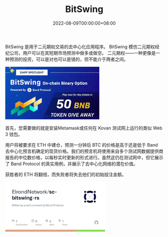 ﻿---
title: "BitSwing"
description: "BitSwing 是一个去中心化的二进制应用程序"
date: 2022-08-09T00:00:00+08:00
lastmod: 2022-08-09T00:00:00+08:00
draft: false
authors: ["crazyxuanshao"]
featuredImage: "bitswing.png"
tags: ["Gambling","BitSwing"]
categories: ["nfts"]
nfts: ["Gambling"]
blockchain: "ETH"
website: "https://dappradar.com/deeplink/1640"
twitter: "https://mobile.twitter.com/bitswings"
discord: ""
telegram: ""
github: ""
youtube: ""
twitch: ""
facebook: ""
instagram: ""
reddit: ""
medium: "https://medium.com/bandprotocol/dapp-spotlight-bitswing-7750fe756ecf"
steam: ""
gitbook: ""
googleplay: ""
appstore: ""
status: "Live"
weight: 
lightgallery: true
toc: true
pinned: false
recommend: false
recommend1: false
---
BitSwing 是用于二元期权交易的去中心化应用程序。 BitSwing 模仿二元期权经纪公司，用户可以在其短期市场预测中做多或做空。 二元期权——一种更像是一种预测的投资，可以是对也可以是错的，但不能介于两者之间。

![isnda](isnda.png)

首先，您需要做的就是安装Metamask或任何在 Kovan 测试网上运行的类似 Web 3 钱包。

用户将被要求在 ETH 中建仓，预测一分钟后 BTC 的价格是高于还是低于 Band 去中心化预言机确定的现货价格。我们的预言机将使用来自多个测试网数据提供商报告的中位数价格，以每秒实时更新的形式进行。虽然这仍在测试网中，但它展示了 Band Protocol 的真实用例，并展示了去中心化网络的潜在价值。

获胜者的 ETH 将翻倍，而失败者将失去他们的初始投注金额。



![下载](下载.png)